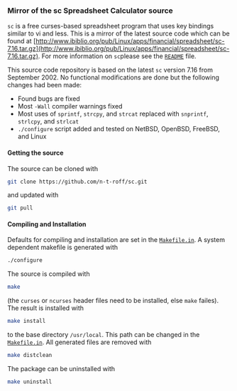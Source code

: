 ### Mirror of the sc Spreadsheet Calculator source
`sc` is a free curses-based spreadsheet program that uses key bindings similar to vi and less.
This is a mirror of the latest source code which can be found at
[http://www.ibiblio.org/pub/Linux/apps/financial/spreadsheet/sc-7.16.tar.gz](http://www.ibiblio.org/pub/Linux/apps/financial/spreadsheet/sc-7.16.tar.gz).
For more information on `sc`please see the
[`README`](https://github.com/n-t-roff/sc/blob/master/README)
file.

This source code repository is based on the latest `sc` version 7.16 from September 2002.
No functional modifications are done but the following changes had been made:
* Found bugs are fixed
* Most `-Wall` compiler warnings fixed
* Most uses of `sprintf`, `strcpy`, and `strcat` replaced
  with `snprintf`, `strlcpy`, and `strlcat`
* `./configure` script added and tested on NetBSD, OpenBSD, FreeBSD, and Linux

#### Getting the source
The source can be cloned with
```sh
git clone https://github.com/n-t-roff/sc.git
```
and updated with
```sh
git pull
```
#### Compiling and Installation
Defaults for compiling and installation are set in the
[`Makefile.in`](https://github.com/n-t-roff/sc/blob/master/Makefile.in).
A system dependent makefile is generated with
```sh
./configure
```
The source is compiled with
```sh
make
```
(the `curses` or `ncurses` header files need to be installed,
else `make` failes).
The result is installed with
```sh
make install
```
to the base directory `/usr/local`.
This path can be changed in the
[`Makefile.in`](https://github.com/n-t-roff/sc/blob/master/Makefile.in).
All generated files are removed with
```sh
make distclean
```
The package can be uninstalled with
```sh
make uninstall
```

